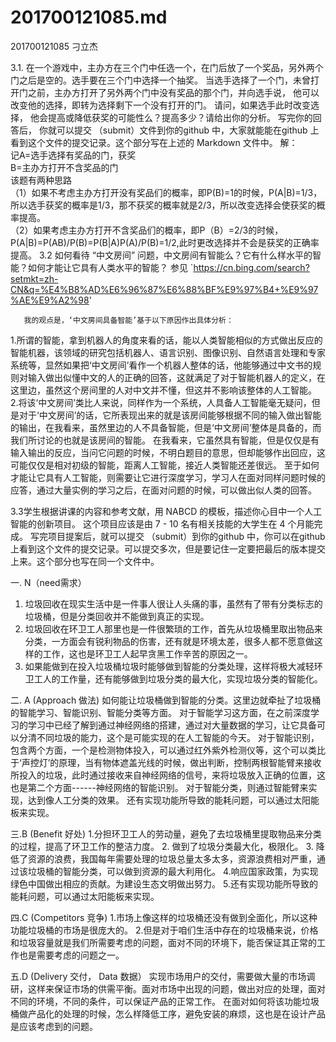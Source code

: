 # 201700121085.md

201700121085  刁立杰   
  
   3.1. 在一个游戏中，主办方在三个门中任选一个，在门后放了一个奖品，另外两个门之后是空的。选手要在三个门中选择一个抽奖。 当选手选择了一个门，未曾打开门之前，主办方打开了另外两个门中没有奖品的那个门，并向选手说， 他可以改变他的选择，即转为选择剩下一个没有打开的门。 请问，如果选手此时改变选择， 他会提高或降低获奖的可能性么？提高多少？请给出你的分析。 写完你的回答后， 你就可以提交 （submit）文件到你的github 中，大家就能能在github 上看到这个文件的提交记录。这个部分写在上述的 Markdown 文件中。
  解：  		
  记A=选手选择有奖品的门，获奖  		
  B=主办方打开不含奖品的门  		
  该题有两种思路  		
  （1）如果不考虑主办方打开没有奖品们的概率，即P(B)=1的时候，P(A|B)=1/3，所以选手获奖的概率是1/3，那不获奖的概率就是2/3，所以改变选择会使获奖的概率提高。  	
  （2）如果考虑主办方打开不含奖品们的概率，即P（B）=2/3的时候，P(A|B)=P(AB)/P(B)=P(B|A)P(A)/P(B)=1/2,此时更改选择并不会是获奖的正确率提高。
     3.2 如何看待 “中文房间” 问题，中文房间有智能么？它有什么样水平的智能？如何才能让它具有人类水平的智能？ 参见 `https://cn.bing.com/search?setmkt=zh-CN&q=%E4%B8%AD%E6%96%87%E6%88%BF%E9%97%B4+%E9%97%AE%E9%A2%98' 
   
       我的观点是，‘中文房间具备智能’基于以下原因作出具体分析：      
1.所谓的智能，拿到机器人的角度来看的话，能以人类智能相似的方式做出反应的智能机器，该领域的研究包括机器人、语言识别、图像识别、自然语言处理和专家系统等，显然如果把‘中文房间’看作一个机器人整体的话，他能够通过中文书的规则对输入做出似懂中文的人的正确的回答，这就满足了对于智能机器人的定义，在这里边，虽然这个房间里的人对中文并不懂，但这并不影响该整体的人工智能。   
 2.将该‘中文房间’类比人来说，同样作为一个系统，人具备人工智能毫无疑问，但是对于‘中文房间’的话，它所表现出来的就是该房间能够根据不同的输入做出智能的输出，在我看来，虽然里边的人不具备智能，但是‘中文房间’整体是具备的，而我们所讨论的也就是该房间的智能。        在我看来，它虽然具有智能，但是仅仅是有输入输出的反应，当问它问题的时候，不明白题目的意思，但却能够作出回应，这可能仅仅是相对初级的智能，距离人工智能，接近人类智能还差很远。        至于如何才能让它具有人工智能，则需要让它进行深度学习，学习人在面对同样问题时候的应答，通过大量实例的学习之后，在面对问题的时候，可以做出似人类的回答。 
 
3.3学生根据讲课的内容和参考文献，用 NABCD 的模板，描述你心目中一个人工智能的创新项目。 这个项目应该是由 7 - 10 名有相关技能的大学生在 4 个月能完成。 写完项目提案后，就可以提交 （submit）到你的github 中，你可以在github 上看到这个文件的提交记录。可以提交多次，但是要记住一定要把最后的版本提交上来。这个部分也写在同一个文件中。

一. N（need需求）
1. 垃圾回收在现实生活中是一件事人很让人头痛的事，虽然有了带有分类标志的垃圾桶，但是分类回收并不能做到真正的实现。
2. 垃圾回收在环卫工人那里也是一件很繁琐的工作，首先从垃圾桶里取出物品来分类，一方面会有锐利物品的伤害，还有就是环境太差，很多人都不愿意做这样的工作，这也是环卫工人起早贪黑工作辛苦的原因之一。
3. 如果能做到在投入垃圾桶垃圾时能够做到智能的分类处理，这样将极大减轻环卫工人的工作量，还有能够做到垃圾分类的最大化，实现垃圾分类的智能化。

二. A (Approach 做法)
	如何能让垃圾桶做到智能的分类。这里边就牵扯了垃圾桶的智能学习、智能识别、智能分类等方面。
	对于智能学习这方面，在之前深度学习的学习中已经了解到通过神经网络的搭建，通过对大量数据的学习，让它具备可以分清不同垃圾的能力，这个是可能实现的在人工智能的今天。
	对于智能识别，包含两个方面，一个是检测物体投入，可以通过红外紫外检测仪等，这个可以类比于‘声控灯’的原理，当有物体遮盖光线的时候，做出判断，控制两根智能臂来接收所投入的垃圾，此时通过接收来自神经网络的信号，来将垃圾放入正确的位置，这也是第二个方面------神经网络的智能识别。
	对于智能分类，则通过智能臂来实现，达到像人工分类的效果。
	还有实现功能所导致的能耗问题，可以通过太阳能板来实现。
	
三.B (Benefit  好处)
1.分担环卫工人的劳动量，避免了去垃圾桶里提取物品来分类的过程，提高了环卫工作的整洁力度。
2.  做到了垃圾分类最大化，极限化。
3. 降低了资源的浪费，我国每年需要处理的垃圾总量太多太多，资源浪费相对严重，通过该垃圾桶的智能分类，可以做到资源的最大利用化。
4.响应国家政策，为实现绿色中国做出相应的贡献。为建设生态文明做出努力。
5.还有实现功能所导致的能耗问题，可以通过太阳能板来实现。

四.C (Competitors 竞争)
1.市场上像这样的垃圾桶还没有做到全面化，所以这种功能垃圾桶的市场是很庞大的。
2.但是对于咱们生活中存在的垃圾桶来说，价格和垃圾容量就是我们所需要考虑的问题，面对不同的环境下，能否保证其正常的工作也是需要考虑的问题之一。

五.D (Delivery 交付，  Data 数据）
实现市场用户的交付，需要做大量的市场调研，这样来保证市场的供需平衡。面对市场中出现的问题，做出对应的处理，面对不同的环境，不同的条件，可以保证产品的正常工作。
在面对如何将该功能垃圾桶做产品化的处理的时候，怎么样降低工序，避免安装的麻烦，这也是在设计产品是应该考虑到的问题。
